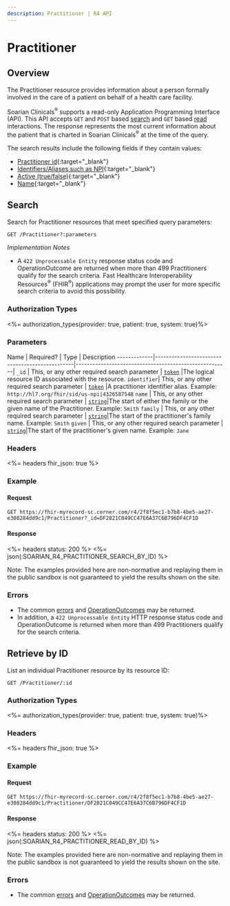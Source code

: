 ```yaml
---
description: Practitioner | R4 API
---
```


# Practitioner




## Overview

The Practitioner resource provides information about a person formally involved in the care of a patient on behalf of a health care facility. 

Soarian Clinicals<sup>®</sup> supports a read-only Application Programming Interface (API). This API accepts `GET` and `POST` based [search] and `GET` based [read] interactions. The response represents the most current information about the patient that is charted in Soarian Clinicals<sup>®</sup> at the time of the query. 

The search results include the following fields if they contain values:

*	[Practitioner id](https://hl7.org/fhir/r4/resource-definitions.html#Resource.id){:target="_blank"}
*	[Identifiers/Aliases such as NPI](https://hl7.org/fhir/r4/practitioner-definitions.html#Practitioner.identifier){:target="_blank"}
*	[Active (true/false)](https://hl7.org/fhir/r4/practitioner-definitions.html#Practitioner.active){:target="_blank"}
*	[Name](https://hl7.org/fhir/r4/practitioner-definitions.html#Practitioner.name){:target="_blank"}

## Search

Search for Practitioner resources that meet specified query parameters:

	GET /Practitioner?:parameters

_Implementation Notes_

*	A `422 Unprocessable Entity` response status code and OperationOutcome are returned when more than 499 Practitioners qualify for the search criteria. Fast Healthcare Interoperability Resources<sup>®</sup> (FHIR<sup>®</sup>) applications may prompt the user for more specific search criteria to avoid this possibility.

### Authorization Types

<%= authorization_types(provider: true, patient: true, system: true)%>

### Parameters

 Name        | Required?                                      | Type       										      | Description
-------------|------------------------------------------------|-------------------------------------------------------|
 `_id`       | This, or any other required search parameter   | [`token`] |The logical resource ID associated with the resource.
 `identifier`| This, or any other required search parameter   | [`token`] |A practitioner identifier alias. Example: `http://hl7.org/fhir/sid/us-npi|4326587548`
 `name`		 | This, or any other required search parameter   | [`string`]|The start of either the family or the given name of the Practitioner. Example: `Smith` 
 `family`    | This, or any other required search parameter   | [`string`]|The start of the practitioner's family name. Example: `Smith`
 `given`     | This, or any other required search parameter   | [`string`]|The start of the practitioner's given name. Example: `Jane`

### Headers

<%= headers fhir_json: true %>

### Example

#### Request

	GET https://fhir-myrecord-sc.cerner.com/r4/2f8f5ec1-b7b8-4be5-ae27-e308284dd9c1/Practitioner?_id=DF2821C049CC47E6A37C6B796DF4CF1D
	
#### Response

<%= headers status: 200 %>
<%= json(:SOARIAN_R4_PRACTITIONER_SEARCH_BY_ID) %>

Note: The examples provided here are non-normative and replaying them in the public sandbox is not guaranteed to yield the results shown on the site.

### Errors

*	The common [errors](#errors) and [OperationOutcomes] may be returned. 
*	In addition, a `422 Unprocessable Entity`  HTTP response status code and OperationOutcome is returned when more than 499 Practitioners qualify for the search criteria.

## Retrieve by ID

List an individual Practitioner resource by its resource ID:

	GET /Practitioner/:id

### Authorization Types

<%= authorization_types(provider: true, patient: true, system: true)%>

### Headers

<%= headers fhir_json: true %>

### Example

#### Request

    GET https://fhir-myrecord-sc.cerner.com/r4/2f8f5ec1-b7b8-4be5-ae27-e308284dd9c1/Practitioner/DF2821C049CC47E6A37C6B796DF4CF1D

#### Response

<%= headers status: 200 %>
<%= json(:SOARIAN_R4_PRACTITIONER_READ_BY_ID) %>

Note: The examples provided here are non-normative and replaying them in the public sandbox is not guaranteed to yield the results shown on the site.

### Errors

*  The common [errors] and [OperationOutcomes] may be returned.

[search]: https://www.hl7.org/fhir/http.html#search
[read]: https://www.hl7.org/fhir/http.html#read
[`token`]: https://hl7.org/fhir/R4/search.html#token
[`string`]: https://hl7.org/fhir/R4/search.html#string
[OperationOutcomes]: https://www.hl7.org/fhir/r4/operationoutcome.html
[errors]: ../../#client-errors

